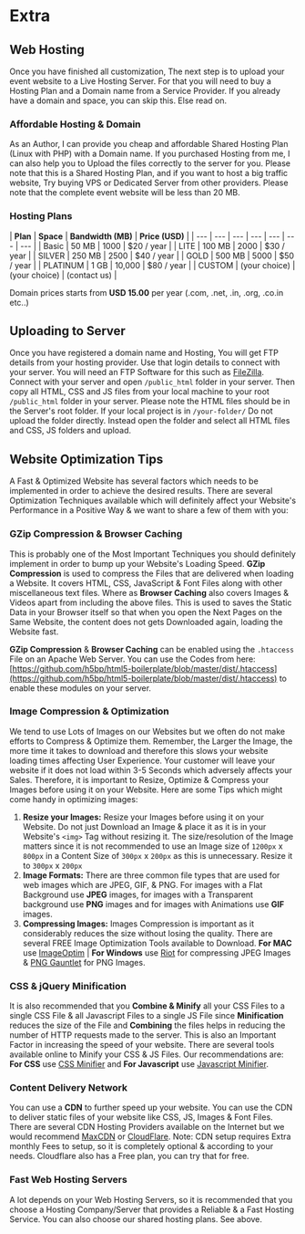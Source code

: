 # Extra

## **Web Hosting**

Once you have finished all customization, The next step is to upload your event website to a Live Hosting Server. For that you will need to buy a Hosting Plan and a Domain name from a Service Provider. If you already have a domain and space, you can skip this. Else read on.

### **Affordable Hosting & Domain**

As an Author, I can provide you cheap and affordable Shared Hosting Plan \(Linux with PHP\) with a Domain name. If you purchased Hosting from me, I can also help you to Upload the files correctly to the server for you. Please note that this is a Shared Hosting Plan, and if you want to host a big traffic website, Try buying VPS or Dedicated Server from other providers. Please note that the complete event website will be less than 20 MB.

### Hosting Plans

| **Plan** | **Space** | **Bandwidth \(MB\)** | **Price \(USD\)** |
| --- | --- | --- | --- | --- | --- | --- |
| Basic | 50 MB | 1000 | $20 / year |
| LITE | 100 MB | 2000 | $30 / year |
| SILVER | 250 MB | 2500 | $40 / year |
| GOLD | 500 MB | 5000 | $50 / year |
| PLATINUM | 1 GB | 10,000 | $80 / year |
| CUSTOM | \(your choice\) | \(your choice\) | \(contact us\) |

 

Domain prices starts from **USD 15.00** per year \(.com, .net, .in, .org, .co.in etc..\)

## **Uploading to Server**

 Once you have registered a domain name and Hosting, You will get FTP details from your hosting provider. Use that login details to connect with your server. You will need an FTP Software for this such as [FileZilla](https://filezilla-project.org/download.php?type=client). Connect with your server and open `/public_html` folder in your server. Then copy all HTML, CSS and JS files from your local machine to your root `/public_html` folder in your server. Please note the HTML files should be in the Server's root folder. If your local project is in `/your-folder/` Do not upload the folder directly. Instead open the folder and select all HTML files and CSS, JS folders and upload.

## **Website Optimization Tips**

A Fast & Optimized Website has several factors which needs to be implemented in order to achieve the desired results. There are several Optimization Techniques available which will definitely affect your Website's Performance in a Positive Way & we want to share a few of them with you:

### **GZip Compression & Browser Caching**

This is probably one of the Most Important Techniques you should definitely implement in order to bump up your Website's Loading Speed. **GZip Compression** is used to compress the Files that are delivered when loading a Website. It covers HTML, CSS, JavaScript & Font Files along with other miscellaneous text files. Where as **Browser Caching** also covers Images & Videos apart from including the above files. This is used to saves the Static Data in your Browser itself so that when you open the Next Pages on the Same Website, the content does not gets Downloaded again, loading the Website fast.

**GZip Compression** & **Browser Caching** can be enabled using the `.htaccess` File on an Apache Web Server. You can use the Codes from here: [https://github.com/h5bp/html5-boilerplate/blob/master/dist/.htaccess](https://github.com/h5bp/html5-boilerplate/blob/master/dist/.htaccess) to enable these modules on your server.

### **Image Compression & Optimization**

We tend to use Lots of Images on our Websites but we often do not make efforts to Compress & Optimize them. Remember, the Larger the Image, the more time it takes to download and therefore this slows your website loading times affecting User Experience. Your customer will leave your website if it does not load within 3-5 Seconds which adversely affects your Sales. Therefore, it is important to Resize, Optimize & Compress your Images before using it on your Website. Here are some Tips which might come handy in optimizing images:  


1. **Resize your Images:** Resize your Images before using it on your Website. Do not just Download an Image & place it as it is in your Website's `<img>` Tag without resizing it. The size/resolution of the Image matters since it is not recommended to use an Image size of `1200px` x `800px` in a Content Size of `300px` x `200px` as this is unnecessary. Resize it to `300px` x `200px` 
2. **Image Formats:** There are three common file types that are used for web images which are JPEG, GIF, & PNG. For images with a Flat Background use **JPEG** images, for images with a Transparent background use **PNG** images and for images with Animations use **GIF** images. 
3. **Compressing Images:** Images Compression is important as it considerably reduces the size without losing the quality. There are several FREE Image Optimization Tools available to Download. **For MAC** use [ImageOptim](https://imageoptim.com/)  \| **For Windows** use [Riot](http://luci.criosweb.ro/riot/) for compressing JPEG Images & [PNG Gauntlet](http://pnggauntlet.com/) for PNG Images. 

### **CSS & jQuery Minification** 

It is also recommended that you **Combine & Minify** all your CSS Files to a single CSS File & all Javascript Files to a single JS File since **Minification** reduces the size of the File and **Combining** the files helps in reducing the number of HTTP requests made to the server. This is also an Important Factor in increasing the speed of your website. There are several tools available online to Minify your CSS & JS Files. Our recommendations are: **For CSS** use [CSS Minifier](http://cssminifier.com/) and **For Javascript** use [Javascript Minifier](http://javascript-minifier.com/).  


### **Content Delivery Network**

You can use a **CDN** to further speed up your website. You can use the CDN to deliver static files of your website like CSS, JS, Images & Font Files. There are several CDN Hosting Providers available on the Internet but we would recommend [MaxCDN](https://www.maxcdn.com/) or [CloudFlare](http://www.cloudflare.com/). Note: CDN setup requires Extra monthly Fees to setup, so it is completely optional & according to your needs. Cloudflare also has a Free plan, you can try that for free.  


### **Fast Web Hosting Servers**

A lot depends on your Web Hosting Servers, so it is recommended that you choose a Hosting Company/Server that provides a Reliable & a Fast Hosting Service. You can also choose our shared hosting plans. See above.

